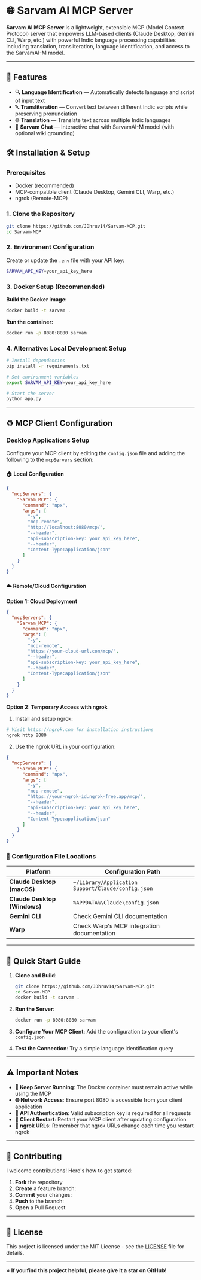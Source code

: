 # 🌐 Sarvam AI MCP Server

**Sarvam AI MCP Server** is a lightweight, extensible MCP (Model Context Protocol) server that empowers LLM-based clients (Claude Desktop, Gemini CLI, Warp, etc.) with powerful Indic language processing capabilities including translation, transliteration, language identification, and access to the SarvamAI-M model.

---

## 🚀 Features

- 🔍 **Language Identification** — Automatically detects language and script of input text
- 🔤 **Transliteration** — Convert text between different Indic scripts while preserving pronunciation  
- 🌐 **Translation** — Translate text across multiple Indic languages
- 💬 **Sarvam Chat** — Interactive chat with SarvamAI-M model (with optional wiki grounding)


## 🛠️ Installation & Setup

### Prerequisites
- Docker (recommended)
- MCP-compatible client (Claude Desktop, Gemini CLI, Warp, etc.)
- ngrok (Remote-MCP)

### 1. Clone the Repository
```bash
git clone https://github.com/JDhruv14/Sarvam-MCP.git
cd Sarvam-MCP
```

### 2. Environment Configuration
Create or update the `.env` file with your API key:
```bash
SARVAM_API_KEY=your_api_key_here
```

### 3. Docker Setup (Recommended)

**Build the Docker image:**
```bash
docker build -t sarvam .
```

**Run the container:**
```bash
docker run -p 8080:8080 sarvam
```

### 4. Alternative: Local Development Setup
```bash
# Install dependencies
pip install -r requirements.txt

# Set environment variables
export SARVAM_API_KEY=your_api_key_here

# Start the server
python app.py
```

---

## ⚙️ MCP Client Configuration

### Desktop Applications Setup

Configure your MCP client by editing the `config.json` file and adding the following to the `mcpServers` section:

#### 🏠 Local Configuration
```json
{
  "mcpServers": {
    "Sarvam_MCP": {
      "command": "npx",
      "args": [
        "-y",
        "mcp-remote",
        "http://localhost:8080/mcp/",
        "--header",
        "api-subscription-key: your_api_key_here",
        "--header",
        "Content-Type:application/json"
      ]
    }
  }
}
```

#### ☁️ Remote/Cloud Configuration

**Option 1: Cloud Deployment**
```json
{
  "mcpServers": {
    "Sarvam_MCP": {
      "command": "npx",
      "args": [
        "-y",
        "mcp-remote",
        "https://your-cloud-url.com/mcp/",
        "--header",
        "api-subscription-key: your_api_key_here",
        "--header",
        "Content-Type:application/json"
      ]
    }
  }
}
```

**Option 2: Temporary Access with ngrok**

1. Install and setup ngrok:
```bash
# Visit https://ngrok.com for installation instructions
ngrok http 8080
```

2. Use the ngrok URL in your configuration:
```json
{
  "mcpServers": {
    "Sarvam_MCP": {
      "command": "npx",
      "args": [
        "-y",
        "mcp-remote",
        "https://your-ngrok-id.ngrok-free.app/mcp/",
        "--header",
        "api-subscription-key: your_api_key_here",
        "--header",
        "Content-Type:application/json"
      ]
    }
  }
}
```

### 📁 Configuration File Locations

| Platform | Configuration Path |
|----------|-------------------|
| **Claude Desktop (macOS)** | `~/Library/Application Support/Claude/config.json` |
| **Claude Desktop (Windows)** | `%APPDATA%\Claude\config.json` |
| **Gemini CLI** | Check Gemini CLI documentation |
| **Warp** | Check Warp's MCP integration documentation |

---

## 🚦 Quick Start Guide

1. **Clone and Build**:
   ```bash
   git clone https://github.com/JDhruv14/Sarvam-MCP.git
   cd Sarvam-MCP
   docker build -t sarvam .
   ```

2. **Run the Server**:
   ```bash
   docker run -p 8080:8080 sarvam
   ```

3. **Configure Your MCP Client**: Add the configuration to your client's `config.json`

4. **Test the Connection**: Try a simple language identification query
   
---

## ⚠️ Important Notes

- **🔄 Keep Server Running**: The Docker container must remain active while using the MCP
- **🌐 Network Access**: Ensure port 8080 is accessible from your client application  
- **🔐 API Authentication**: Valid subscription key is required for all requests
- **🔄 Client Restart**: Restart your MCP client after updating configuration
- **📱 ngrok URLs**: Remember that ngrok URLs change each time you restart ngrok

---

## 🤝 Contributing

I welcome contributions! Here's how to get started:

1. **Fork** the repository
2. **Create** a feature branch: 
3. **Commit** your changes:
4. **Push** to the branch: 
5. **Open** a Pull Request

---

## 📄 License

This project is licensed under the MIT License - see the [LICENSE](LICENSE) file for details.

---

**⭐ If you find this project helpful, please give it a star on GitHub!**
